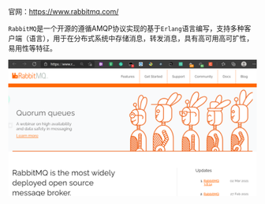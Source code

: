 官网：https://www.rabbitmq.com/

`RabbitMQ`是一个开源的遵循AMQP协议实现的基于`Erlang`语言编写，支持多种客户端（语言），用于在分布式系统中存储消息，转发消息，具有高可用高可扩性，易用性等特征。

![img.png](img.png)